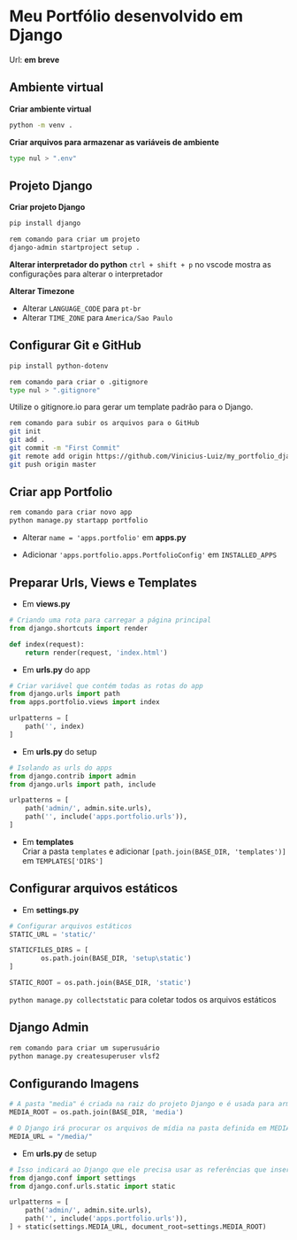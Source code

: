 # Meu Portfólio desenvolvido em Django

Url: **em breve**

## Ambiente virtual

**Criar ambiente virtual**
```bash
python -m venv .
```

**Criar arquivos para armazenar as variáveis de ambiente**
```bash
type nul > ".env"
```

## Projeto Django
**Criar projeto Django**
```bash
pip install django
```

```bash
rem comando para criar um projeto
django-admin startproject setup .
```

**Alterar interpretador do python**
`ctrl + shift + p` no vscode mostra as configurações para alterar o interpretador

**Alterar Timezone**
- Alterar `LANGUAGE_CODE` para `pt-br`
- Alterar `TIME_ZONE` para `America/Sao Paulo`

## Configurar Git e GitHub
```bash
pip install python-dotenv
```

```bash
rem comando para criar o .gitignore
type nul > ".gitignore"
```

Utilize o gitignore.io para gerar um template padrão para o Django.

```bash
rem comando para subir os arquivos para o GitHub
git init
git add .
git commit -m "First Commit"
git remote add origin https://github.com/Vinicius-Luiz/my_portfolio_django
git push origin master
```

## Criar app Portfolio

```bash
rem comando para criar novo app
python manage.py startapp portfolio
```

- Alterar `name = 'apps.portfolio'` em **apps.py**<br>

- Adicionar `'apps.portfolio.apps.PortfolioConfig'` em `INSTALLED_APPS`<br>

## Preparar Urls, Views e Templates

- Em **views.py**
```python
# Criando uma rota para carregar a página principal
from django.shortcuts import render

def index(request):
    return render(request, 'index.html')
```

- Em **urls.py** do app
```python
# Criar variável que contém todas as rotas do app
from django.urls import path
from apps.portfolio.views import index

urlpatterns = [
    path('', index)
]
```

- Em **urls.py** do setup
```python
# Isolando as urls do apps
from django.contrib import admin
from django.urls import path, include

urlpatterns = [
    path('admin/', admin.site.urls),
    path('', include('apps.portfolio.urls')),
]
```

- Em **templates**<br>
Criar a pasta `templates` e adicionar `[path.join(BASE_DIR, 'templates')] `em `TEMPLATES['DIRS']`

## Configurar arquivos estáticos

- Em **settings.py**
```python
# Configurar arquivos estáticos
STATIC_URL = 'static/'

STATICFILES_DIRS = [
        os.path.join(BASE_DIR, 'setup\static')
]

STATIC_ROOT = os.path.join(BASE_DIR, 'static')
```

`python manage.py collectstatic` para coletar todos os arquivos estáticos

## Django Admin

```bash
rem comando para criar um superusuário
python manage.py createsuperuser vlsf2
```

## Configurando Imagens
```python
# A pasta "media" é criada na raiz do projeto Django e é usada para armazenar os arquivos de mídia enviados pelos usuários.
MEDIA_ROOT = os.path.join(BASE_DIR, 'media')

# O Django irá procurar os arquivos de mídia na pasta definida em MEDIA_ROOT usando a URL http://example.com/media/.
MEDIA_URL = "/media/"
```

- Em **urls.py** de setup
```python
# Isso indicará ao Django que ele precisa usar as referências que inserimos em settings.py
from django.conf import settings
from django.conf.urls.static import static

urlpatterns = [
    path('admin/', admin.site.urls),
    path('', include('apps.portfolio.urls')),
] + static(settings.MEDIA_URL, document_root=settings.MEDIA_ROOT)
```